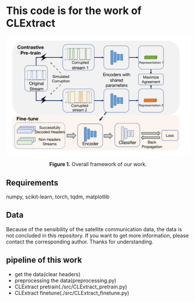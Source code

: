 # This code is for the work of CLExtract 

<p align="center">
<img src="./pictures/framework0.PNG" width = "700" alt="" align=center />
<br><br>
<b>Figure 1.</b> Overall framework of our work.
</p>

## Requirements
numpy, scikit-learn, torch, tqdm, matplotlib

## Data
Because of the sensibility of the satellite communication data, the data is not concluded in this repository. If you want to get more information, please contact the corresponding author. Thanks for understanding.


## pipeline of this work
- get the data(clear headers)
- preprocessing the data(preprocessing.py)
- CLExtract pretrain(./src/CLExtract_pretrain.py)
- CLExtract finetune(./src/CLExtract_finetune.py)
